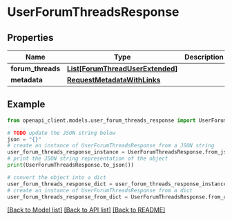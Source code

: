 # UserForumThreadsResponse


## Properties

Name | Type | Description | Notes
------------ | ------------- | ------------- | -------------
**forum_threads** | [**List[ForumThreadUserExtended]**](ForumThreadUserExtended.md) |  | 
**metadata** | [**RequestMetadataWithLinks**](RequestMetadataWithLinks.md) |  | 

## Example

```python
from openapi_client.models.user_forum_threads_response import UserForumThreadsResponse

# TODO update the JSON string below
json = "{}"
# create an instance of UserForumThreadsResponse from a JSON string
user_forum_threads_response_instance = UserForumThreadsResponse.from_json(json)
# print the JSON string representation of the object
print(UserForumThreadsResponse.to_json())

# convert the object into a dict
user_forum_threads_response_dict = user_forum_threads_response_instance.to_dict()
# create an instance of UserForumThreadsResponse from a dict
user_forum_threads_response_from_dict = UserForumThreadsResponse.from_dict(user_forum_threads_response_dict)
```
[[Back to Model list]](../README.md#documentation-for-models) [[Back to API list]](../README.md#documentation-for-api-endpoints) [[Back to README]](../README.md)


